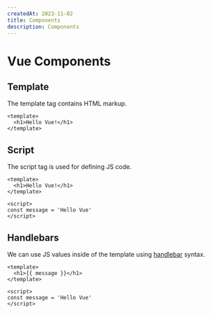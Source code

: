 ```yaml
---
createdAt: 2023-11-02
title: Components
description: Components
---
```



# Vue Components


## Template

The template tag contains HTML markup.

```vue [./component.vue] {2}
<template>
  <h1>Hello Vue!</h1>
</template>
```

## Script

The script tag is used for defining JS code.

```vue [./component.vue] {6}
<template>
  <h1>Hello Vue!</h1>
</template>

<script>
const message = 'Hello Vue'
</script>
```


## Handlebars

We can use JS values inside of the template using [handlebar](https://handlebarsjs.com/guide/) syntax.

```vue [./component.vue] {2}
<template>
  <h1>{{ message }}</h1>
</template>

<script>
const message = 'Hello Vue'
</script>
```